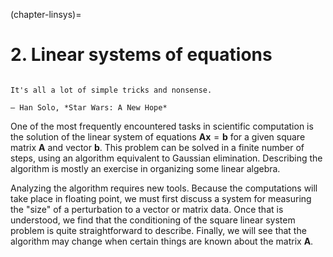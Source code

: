 (chapter-linsys)=

# 2. Linear systems of equations

```{index} Han Solo, A New Hope
```

```{epigraph}
It's all a lot of simple tricks and nonsense.

— Han Solo, *Star Wars: A New Hope*
```

One of the most frequently encountered tasks in scientific computation is the solution of the linear system of equations $\mathbf{A} \mathbf{x}=\mathbf{b}$ for a given square matrix $\mathbf{A}$ and vector $\mathbf{b}$.  This problem can be solved in a finite number of steps, using an algorithm equivalent to Gaussian elimination. Describing the algorithm is mostly an exercise in organizing some linear algebra.

Analyzing the algorithm requires new tools. Because the computations will take place in floating point, we must first discuss a system for measuring the "size" of a perturbation to a vector or matrix data. Once that is understood, we find that the conditioning of the square linear system problem is quite straightforward to describe. Finally, we will see that the algorithm may change when certain things are known about the matrix $\mathbf{A}$.
